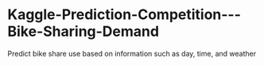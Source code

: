 # Kaggle-Prediction-Competition---Bike-Sharing-Demand
Predict bike share use based on information such as day, time, and weather
